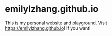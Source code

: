 # emilylzhang.github.io
This is my personal website and playground. Visit https://emilylzhang.github.io! If you want!
